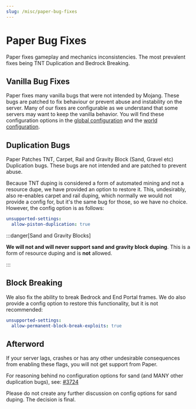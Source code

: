 ```yaml
---
slug: /misc/paper-bug-fixes
---
```


# Paper Bug Fixes

Paper fixes gameplay and mechanics inconsistencies. The most prevalent fixes being TNT Duplication and Bedrock Breaking.

## Vanilla Bug Fixes

Paper fixes many vanilla bugs that were not intended by Mojang. These bugs are patched to fix behaviour or prevent abuse and
instability on the server. Many of our fixes are configurable as we understand that some servers may want to keep the
vanilla behavior. You will find these configuration options in the [global configuration](/docs/paper/admin/reference/configuration/global-configuration.mdx)
and the [world configuration](/docs/paper/admin/reference/configuration/world-configuration.mdx).

## Duplication Bugs

Paper Patches TNT, Carpet, Rail and Gravity Block (Sand, Gravel etc) Duplication bugs. These bugs are not intended and 
are patched to prevent abuse.

Because TNT duping is considered a form of automated mining and not a resource dupe, we have provided an option to 
restore it. This, undesirably, also re-enables carpet and rail duping, which normally we would not provide a config for, 
but it's the same bug for those, so we have no choice. However, the config option is as follows:

```yaml
unsupported-settings:
  allow-piston-duplication: true
```

:::danger[Sand and Gravity Blocks]

**We will not and will never support sand and gravity block duping**. This is a form of resource duping and is **not** allowed.

:::

## Block Breaking

We also fix the ability to break Bedrock and End Portal frames. We do also provide a config option to restore this
functionality, but it is not recommended:
```yaml
unsupported-settings:
  allow-permanent-block-break-exploits: true
```

## Afterword

If your server lags, crashes or has any other undesirable consequences from enabling these flags, you will not get support from Paper.

For reasoning behind no configuration options for sand (and MANY other duplication bugs), see: 
[#3724](https://github.com/PaperMC/Paper/issues/3724)

Please do not create any further discussion on config options for sand duping. The decision is final.
